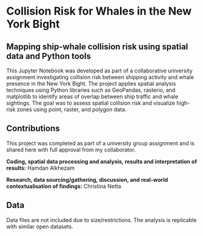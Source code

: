 # Collision Risk for Whales in the New York Bight
## Mapping ship-whale collision risk using spatial data and Python tools
This Jupyter Notebook was developed as part of a collaborative university assignment investigating collision risk between shipping activity and whale presence in the New York Bight.
The project applies spatial analysis techniques using Python libraries such as GeoPandas, rasterio, and matplotlib to identify areas of overlap between ship traffic and whale sightings. The goal was to assess spatial collision risk and visualize high-risk zones using point, raster, and polygon data.

## Contributions
This project was completed as part of a university group assignment and is shared here with full approval from my collaborator.

**Coding, spatial data processing and analysis, results and interpretation of results:** Hamdan Alkhezam

**Research, data sourcing/gathering, discussion, and real-world contextualisation of findings:** Christina Netta

## Data
Data files are not included due to size/restrictions. The analysis is replicable with similar open datasets.

